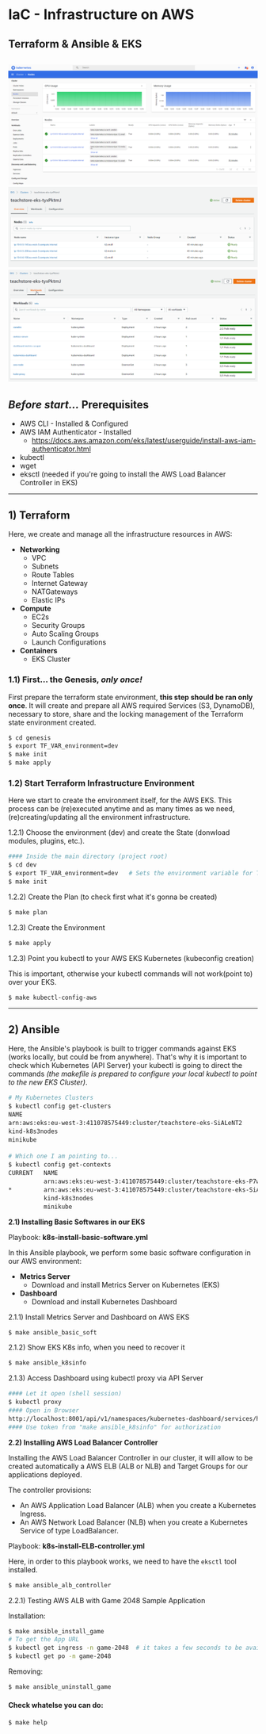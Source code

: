 # IaC - Infrastructure on AWS
## Terraform & Ansible & EKS
![dashboard](docs/images/dashboard.png)
![eks cluster](docs/images/overview-eks.png)
![eks workloads](docs/images/workloads.png)
---
## *Before start...* Prerequisites
- AWS CLI - Installed & Configured
- AWS IAM Authenticator - Installed
  - https://docs.aws.amazon.com/eks/latest/userguide/install-aws-iam-authenticator.html
- kubectl
- wget
- eksctl (needed if you're going to install the AWS Load Balancer Controller in EKS)
---

## 1) Terraform 
Here, we create and manage all the infrastructure resources in AWS: 
- **Networking** 
  - VPC
  - Subnets
  - Route Tables
  - Internet Gateway
  - NATGateways
  - Elastic IPs
- **Compute**
  - EC2s
  - Security Groups
  - Auto Scaling Groups
  - Launch Configurations
- **Containers**
  - EKS Cluster

### 1.1) First...  the Genesis, *only once!*
First prepare the terraform state environment, **this step should be ran only once**. It will create and prepare all AWS required Services (S3, DynamoDB), necessary to store, share and the locking management of the Terraform state environment created.
```bash
$ cd genesis
$ export TF_VAR_environment=dev
$ make init
$ make apply
```
### 1.2) Start Terraform Infrastructure Environment
Here we start to create the environment itself, for the AWS EKS. This process can be (re)executed anytime and as many times as we need, (re)creating/updating all the environment infrastructure.

1.2.1) Choose the environment (dev) and create the State (donwload modules, plugins, etc.).
```bash
#### Inside the main directory (project root)
$ cd dev
$ export TF_VAR_environment=dev   # Sets the environment variable for Terraform scripts
$ make init
```
1.2.2) Create the Plan (to check first what it's gonna be created)
```bash
$ make plan
```
1.2.3) Create the Environment
```bash
$ make apply
```
1.2.3) Point you kubectl to your AWS EKS Kubernetes (kubeconfig creation)

This is important, otherwise your kubectl commands will not work(point to) over your EKS.
```bash
$ make kubectl-config-aws
```

---

## 2) Ansible

Here, the Ansible's playbook is built to trigger commands against EKS (works locally, but could be from anywhere). That's why it is important to check which Kubernetes (API Server) your kubectl is going to direct the commands *(the makefile is prepared to configure your local kubectl to point to the new EKS Cluster)*.

```bash
# My Kubernetes Clusters
$ kubectl config get-clusters
NAME
arn:aws:eks:eu-west-3:411078575449:cluster/teachstore-eks-SiALeNT2
kind-k8s3nodes
minikube

# Which one I am pointing to...
$ kubectl config get-contexts
CURRENT   NAME                                                                 CLUSTER                                                              AUTHINFO                                                             NAMESPACE
          arn:aws:eks:eu-west-3:411078575449:cluster/teachstore-eks-P7wVN7yl   arn:aws:eks:eu-west-3:411078575449:cluster/teachstore-eks-P7wVN7yl   arn:aws:eks:eu-west-3:411078575449:cluster/teachstore-eks-P7wVN7yl
*         arn:aws:eks:eu-west-3:411078575449:cluster/teachstore-eks-SiALeNT2   arn:aws:eks:eu-west-3:411078575449:cluster/teachstore-eks-SiALeNT2   arn:aws:eks:eu-west-3:411078575449:cluster/teachstore-eks-SiALeNT2
          kind-k8s3nodes                                                       kind-k8s3nodes                                                       kind-k8s3nodes
          minikube                                                             minikube                                                             minikube
```

**2.1) Installing Basic Softwares in our EKS**

Playbook: **k8s-install-basic-software.yml**

In this Ansible playbook, we perform some basic software configuration in our AWS environment:
- **Metrics Server** 
  - Download and install Metrics Server on Kubernetes (EKS)
- **Dashboard**
  - Download and install Kubernetes Dashboard

2.1.1) Install Metrics Server and Dashboard on AWS EKS
```bash
$ make ansible_basic_soft
```
2.1.2) Show EKS K8s info, when you need to recover it
```bash
$ make ansible_k8sinfo
```
2.1.3) Access Dashboard using kubectl proxy via API Server
```bash
#### Let it open (shell session)
$ kubectl proxy 
#### Open in Browser
http://localhost:8001/api/v1/namespaces/kubernetes-dashboard/services/https:kubernetes-dashboard:/proxy/#/overview?namespace=default
#### Use token from "make ansible_k8sinfo" for authorization
```

**2.2) Installing AWS Load Balancer Controller**

Installing the AWS Load Balancer Controller in our cluster, it will allow to be created automatically a AWS ELB (ALB or NLB) and Target Groups for our applications deployed.

The controller provisions:
- An AWS Application Load Balancer (ALB) when you create a Kubernetes Ingress.
- An AWS Network Load Balancer (NLB) when you create a Kubernetes Service of type LoadBalancer.

Playbook: **k8s-install-ELB-controller.yml**

Here, in order to this playbook works, we need to have the ```eksctl``` tool installed.

```bash
$ make ansible_alb_controller
```

2.2.1) Testing AWS ALB with Game 2048 Sample Application

Installation:
```bash
$ make ansible_install_game
# To get the App URL
$ kubectl get ingress -n game-2048  # it takes a few seconds to be available
$ kubectl get po -n game-2048
```

Removing:
```bash
$ make ansible_uninstall_game
```

#### Check whatelse you can do:
```bash
$ make help
```